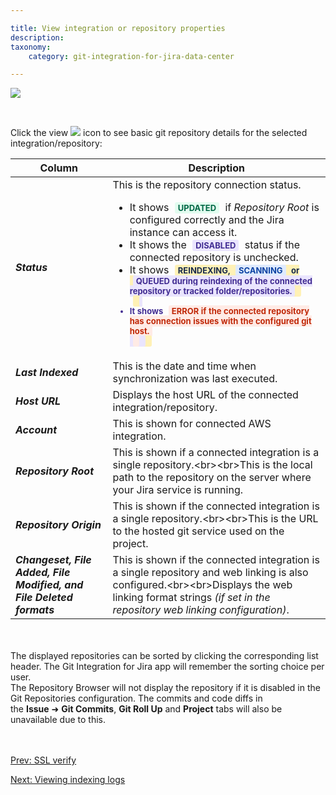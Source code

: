 ```yaml
---

title: View integration or repository properties
description:
taxonomy:
    category: git-integration-for-jira-data-center

---
```

![](/wp-content/uplaods/gij-gitserver-gitmgr-view-details-01.png)

<br>

Click the view <img src='/wp-content/uploads/eye-icon.png'> icon to see basic git repository details for the selected integration/repository:

<table>
    <thead>
      <tr>
        <th><b>Column</b></th>
        <th><b>Description</b></th>
      </tr>
    </thead>
    <tbody>
      <tr>
        <td><i><b>Status</b></i></td>
        <td>
            This is the repository connection status.
            <ul>
                <li>It shows <b style='background-color:#E2FCEF; padding:1px 5px; color:#006745; border-radius:3px; margin: 0 5px; font-size: small;'>UPDATED</b> if <i>Repository Root</i> is configured correctly and the Jira instance can access it.</li>
                <li>It shows the <b style='background-color:#EAE5FE; padding:1px 5px; color:#412C92; border-radius:3px; margin: 0 5px; font-size: small;'>DISABLED</b> status if the connected repository is unchecked.</li>
                <li>It shows <b style='background-color:#FFF1B6; padding:1px 5px; color:#172A4C; border-radius:3px; margin: 0 5px; font-size: small;'>REINDEXING, <b style='background-color:#DEEAFE; padding:1px 5px; color:#0C42A3; border-radius:3px; margin: 0 5px; font-size: small;'>SCANNING</b> or <b style='background-color:#EAE5FE; padding:1px 5px; color:#412C92; border-radius:3px; margin: 0 5px; font-size: small;'>QUEUED during reindexing of the connected repository or tracked folder/repositories.</li>
                <li>It shows <b style='background-color:#FFEBE6; padding:1px 5px; color:#C02909; border-radius:3px; margin: 0 5px; font-size: small;'>ERROR if the connected repository has connection issues with the configured git host.</li>
            </ol>
        </td>
      </tr>
      <tr>
        <td><i><b>Last Indexed</b></i></td>
        <td>This is the date and time when synchronization was last executed.</td>
      </tr>
      <tr>
        <td><i><b>Host URL</b></i></td>
        <td>Displays the host URL of the connected integration/repository.</td>
      </tr>
      <tr>
        <td><i><b>Account</b></i></td>
        <td>This is shown for connected AWS integration.</td>
      </tr>
      <tr>
        <td><i><b>Repository Root</b></i></td>
        <td>This is shown if a connected integration is a single
        repository.&lt;br&gt;&lt;br&gt;This is the local path to the repository on the server where
        your Jira service is running.</td>
      </tr>
      <tr>
        <td><i><b>Repository Origin</b></i></td>
        <td>This is shown if the connected integration is a single
        repository.&lt;br&gt;&lt;br&gt;This is the URL to the hosted git service used on the
        project.</td>
      </tr>
      <tr>
        <td><i><b>Changeset, File Added, File Modified, and File Deleted
        formats</b></i></td>
        <td>This is shown if the connected integration is a single repository and web linking is
        also configured.&lt;br&gt;&lt;br&gt;Displays the web linking format strings <i>(if set in
        the repository web linking configuration)</i>.</td>
      </tr>
    </tbody>
  </table>
<br>
<br>

<div class="bbb-callout bbb--info">
    <div class="irow">
    <div class="ilogobox">
        <span class="logoimg"></span>
    </div>
    <div class="imsgbox">
        The displayed repositories can be sorted by clicking the corresponding list header. The Git Integration for Jira app will remember the sorting choice per user.
    </div>
    </div>
</div>

<div class="bbb-callout bbb--note">
    <div class="irow">
    <div class="ilogobox">
        <span class="logoimg"></span>
    </div>
    <div class="imsgbox">
        The Repository Browser will not display the repository if it is disabled in the Git Repositories configuration. The commits and code diffs in the <b>Issue</b> ➜ <b>Git Commits</b>, <b>Git Roll Up</b> and <b>Project</b> tabs will also be unavailable due to this.
    </div>
    </div>
</div>

<br>
<br>

[Prev: SSL verify](/git-integration-for-jira-data-center/ssl-verify-gij-self-managed)

[Next: Viewing indexing logs](/git-integration-for-jira-data-center/viewing-indexing-logs-gij-self-managed)


